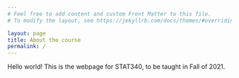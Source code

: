 ```yaml
---
# Feel free to add content and custom Front Matter to this file.
# To modify the layout, see https://jekyllrb.com/docs/themes/#overriding-theme-defaults

layout: page
title: About the course
permalink: /
---
```


Hello world! This is the webpage for STAT340, to be taught in Fall of 2021.
